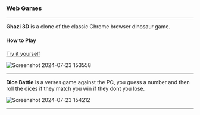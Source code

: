 ### Web Games
***

**Ghazi 3D** is a clone of the classic Chrome browser dinosaur game.

#### How to Play
[Try it yourself](https://editor.p5js.org/YasiFaizi/full/X0XSln-dA)

![Screenshot 2024-07-23 153558](https://github.com/user-attachments/assets/99c74d98-ff55-4c66-9ebb-8d5eb48f22b8)


***

**Dice Battle** is a verses game against the PC, you guess a number and then roll the dices if they match you win if they dont you lose.

![Screenshot 2024-07-23 154212](https://github.com/user-attachments/assets/c5946452-552a-4e4b-a268-dba0ac49117d)


***
